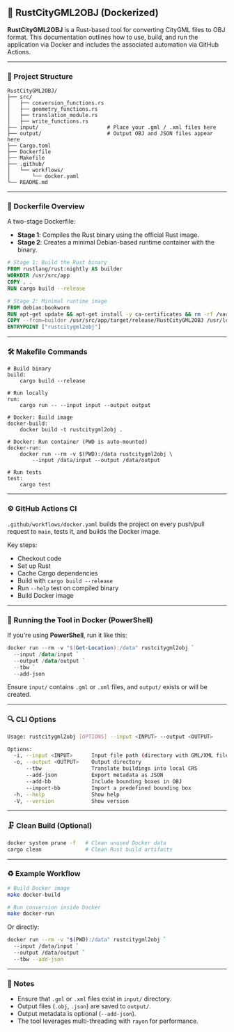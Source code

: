 ## 🏧 RustCityGML2OBJ (Dockerized)

**RustCityGML2OBJ** is a Rust-based tool for converting CityGML files to OBJ format. This documentation outlines how to use, build, and run the application via Docker and includes the associated automation via GitHub Actions.

---

### 📁 Project Structure

```
RustCityGML2OBJ/
├── src/
│   ├── conversion_functions.rs
│   ├── geometry_functions.rs
│   ├── translation_module.rs
│   ├── write_functions.rs
├── input/                      # Place your .gml / .xml files here
├── output/                     # Output OBJ and JSON files appear here
├── Cargo.toml
├── Dockerfile
├── Makefile
├── .github/
│   └── workflows/
│       └── docker.yaml
└── README.md
```

---

### 🐋 Dockerfile Overview

A two-stage Dockerfile:

- **Stage 1**: Compiles the Rust binary using the official Rust image.
- **Stage 2**: Creates a minimal Debian-based runtime container with the binary.

```Dockerfile
# Stage 1: Build the Rust binary
FROM rustlang/rust:nightly AS builder
WORKDIR /usr/src/app
COPY . .
RUN cargo build --release

# Stage 2: Minimal runtime image
FROM debian:bookworm
RUN apt-get update && apt-get install -y ca-certificates && rm -rf /var/lib/apt/lists/*
COPY --from=builder /usr/src/app/target/release/RustCityGML2OBJ /usr/local/bin/rustcitygml2obj
ENTRYPOINT ["rustcitygml2obj"]
```

---

### 🛠️ Makefile Commands

```make
# Build binary
build:
	cargo build --release

# Run locally
run:
	cargo run -- --input input --output output

# Docker: Build image
docker-build:
	docker build -t rustcitygml2obj .

# Docker: Run container (PWD is auto-mounted)
docker-run:
	docker run --rm -v $(PWD):/data rustcitygml2obj \
		--input /data/input --output /data/output

# Run tests
test:
	cargo test
```

---

### ⚙️ GitHub Actions CI

`.github/workflows/docker.yaml` builds the project on every push/pull request to `main`, tests it, and builds the Docker image.

Key steps:

- Checkout code  
- Set up Rust  
- Cache Cargo dependencies  
- Build with `cargo build --release`  
- Run `--help` test on compiled binary  
- Build Docker image  

---

### 🧪 Running the Tool in Docker (PowerShell)

If you're using **PowerShell**, run it like this:

```powershell
docker run --rm -v "$(Get-Location):/data" rustcitygml2obj `
  --input /data/input `
  --output /data/output `
  --tbw `
  --add-json
```

Ensure `input/` contains `.gml` or `.xml` files, and `output/` exists or will be created.

---

### 🔍 CLI Options

```bash
Usage: rustcitygml2obj [OPTIONS] --input <INPUT> --output <OUTPUT>

Options:
  -i, --input <INPUT>      Input file path (directory with GML/XML files)
  -o, --output <OUTPUT>    Output directory
      --tbw                Translate buildings into local CRS
      --add-json           Export metadata as JSON
      --add-bb             Include bounding boxes in OBJ
      --import-bb          Import a predefined bounding box
  -h, --help               Show help
  -V, --version            Show version
```

---

### 🗜️ Clean Build (Optional)

```bash
docker system prune -f   # Clean unused Docker data
cargo clean              # Clean Rust build artifacts
```

---

### ♻️ Example Workflow

```bash
# Build Docker image
make docker-build

# Run conversion inside Docker
make docker-run
```

Or directly:

```bash
docker run --rm -v "$(PWD):/data" rustcitygml2obj `
  --input /data/input `
  --output /data/output `
  --tbw --add-json
```

---

### 📌 Notes

- Ensure that `.gml` or `.xml` files exist in `input/` directory.
- Output files (`.obj`, `.json`) are saved to `output/`.
- Output metadata is optional (`--add-json`).
- The tool leverages multi-threading with `rayon` for performance.

